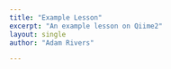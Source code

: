 ```yaml
---
title: "Example Lesson"
excerpt: "An example lesson on Qiime2"
layout: single
author: "Adam Rivers"

---
```

